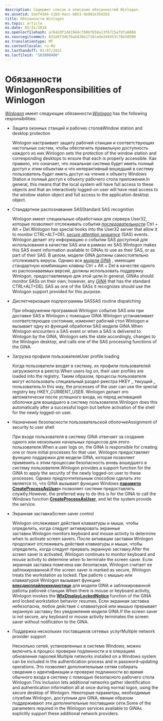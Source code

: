 ```yaml
---
description: Содержит список и описание обязанностей Winlogon.
ms.assetid: 5aef4164-11bd-4acc-b851-de982e35d2b5
title: Обязанности Winlogon
ms.topic: article
ms.date: 05/31/2018
ms.openlocfilehash: a7842df1d4194dc7086f658a13f6725af8fa0d88
ms.sourcegitcommit: 831e8f3db78ab820e1710cede244553c70e50500
ms.translationtype: MT
ms.contentlocale: ru-RU
ms.lasthandoff: 01/07/2021
ms.locfileid: "103998400"
---
```

# <a name="responsibilities-of-winlogon"></a><span data-ttu-id="5a424-103">Обязанности Winlogon</span><span class="sxs-lookup"><span data-stu-id="5a424-103">Responsibilities of Winlogon</span></span>

<span data-ttu-id="5a424-104">[*Winlogon*](../secgloss/w-gly.md) имеет следующие обязанности:</span><span class="sxs-lookup"><span data-stu-id="5a424-104">[*Winlogon*](../secgloss/w-gly.md) has the following responsibilities:</span></span>

-   <span data-ttu-id="5a424-105">Защита оконных станций и рабочих столов</span><span class="sxs-lookup"><span data-stu-id="5a424-105">Window station and desktop protection</span></span>

    <span data-ttu-id="5a424-106">Winlogon настраивает защиту рабочей станции и соответствующих настольных систем, чтобы обеспечить правильную доступность каждого из них.</span><span class="sxs-lookup"><span data-stu-id="5a424-106">Winlogon sets the protection of the window station and corresponding desktops to ensure that each is properly accessible.</span></span> <span data-ttu-id="5a424-107">Как правило, это означает, что локальная система будет иметь полный доступ к этим объектам и что интерактивный вошедший в систему пользователь будет иметь доступ на чтение к объекту Windows Station и полный доступ к объекту рабочего стола приложения.</span><span class="sxs-lookup"><span data-stu-id="5a424-107">In general, this means that the local system will have full access to these objects and that an interactively logged-on user will have read access to the window station object and full access to the application desktop object.</span></span>

-   <span data-ttu-id="5a424-108">Стандартное распознавание SAS</span><span class="sxs-lookup"><span data-stu-id="5a424-108">Standard SAS recognition</span></span>

    <span data-ttu-id="5a424-109">Winlogon имеет специальные обработчики для сервера User32, которые позволяют отслеживать события [*последовательности*](../secgloss/s-gly.md) Ctrl + Alt + Del.</span><span class="sxs-lookup"><span data-stu-id="5a424-109">Winlogon has special hooks into the User32 server that allow it to monitor CTRL+ALT+DEL [*secure attention sequence*](../secgloss/s-gly.md) (SAS) events.</span></span> <span data-ttu-id="5a424-110">Winlogon делает эту информацию о событии SAS доступной для использования в качестве SAS или в рамках их SAS.</span><span class="sxs-lookup"><span data-stu-id="5a424-110">Winlogon makes this SAS event information available to GINAs to use as their SAS, or as part of their SAS.</span></span> <span data-ttu-id="5a424-111">В целом, модели GINA должны самостоятельно отслеживать вирусы. Однако все [*модели GINA*](../secgloss/g-gly.md) , имеющие стандартную комбинацию клавиш Ctrl + Alt + Del в качестве одного из распознаваемых версий, должны использовать поддержку Winlogon, предоставляемую для этой цели.</span><span class="sxs-lookup"><span data-stu-id="5a424-111">In general, GINAs should monitor SASs on their own; however, any [*GINA*](../secgloss/g-gly.md) that has the standard CTRL+ALT+DEL SAS as one of the SASs it recognizes should use the Winlogon support provided for this purpose.</span></span>

-   <span data-ttu-id="5a424-112">Диспетчеризация подпрограммы SAS</span><span class="sxs-lookup"><span data-stu-id="5a424-112">SAS routine dispatching</span></span>

    <span data-ttu-id="5a424-113">При обнаружении программой Winlogon события SAS или при доставке SAS в Winlogon с помощью GINA Winlogon устанавливает соответствующее состояние, изменяет рабочий стол Winlogon и вызывает одну из функций обработки SAS модели GINA.</span><span class="sxs-lookup"><span data-stu-id="5a424-113">When Winlogon encounters a SAS event or when a SAS is delivered to Winlogon by the GINA, Winlogon sets the state accordingly, changes to the Winlogon desktop, and calls one of the SAS processing functions of the GINA.</span></span>

-   <span data-ttu-id="5a424-114">Загрузка профиля пользователя</span><span class="sxs-lookup"><span data-stu-id="5a424-114">User profile loading</span></span>

    <span data-ttu-id="5a424-115">Когда пользователи входят в систему, их профили пользователей загружаются в реестр.</span><span class="sxs-lookup"><span data-stu-id="5a424-115">When users log on, their user profiles are loaded into the registry.</span></span> <span data-ttu-id="5a424-116">Таким образом, процессы пользователя могут использовать специальный раздел реестра HKEY \_ текущий \_ пользователь.</span><span class="sxs-lookup"><span data-stu-id="5a424-116">In this way, the processes of the user can use the special registry key HKEY\_CURRENT\_USER.</span></span> <span data-ttu-id="5a424-117">Winlogon делает это автоматически после успешного входа, но перед активацией оболочки для вошедшего в систему пользователя.</span><span class="sxs-lookup"><span data-stu-id="5a424-117">Winlogon does this automatically after a successful logon but before activation of the shell for the newly logged-on user.</span></span>

-   <span data-ttu-id="5a424-118">Назначение безопасности пользовательской оболочке</span><span class="sxs-lookup"><span data-stu-id="5a424-118">Assignment of security to user shell</span></span>

    <span data-ttu-id="5a424-119">При входе пользователя в систему GINA отвечает за создание одного или нескольких начальных процессов для этого пользователя.</span><span class="sxs-lookup"><span data-stu-id="5a424-119">When a user logs on, the GINA is responsible for creating one or more initial processes for that user.</span></span> <span data-ttu-id="5a424-120">Winlogon предоставляет функцию поддержки для модели GINA, которая позволяет применить к этим процессам безопасность вновь вошедшего в систему пользователя.</span><span class="sxs-lookup"><span data-stu-id="5a424-120">Winlogon provides a support function for the GINA to apply the security of the newly logged-on user to these processes.</span></span> <span data-ttu-id="5a424-121">Однако предпочтительным способом сделать это является то, что GINA вызывает функцию Windows [**параметр CreateProcessAsUser**](/windows/win32/api/processthreadsapi/nf-processthreadsapi-createprocessasusera)и позволяет системе предоставлять службу.</span><span class="sxs-lookup"><span data-stu-id="5a424-121">However, the preferred way to do this is for the GINA to call the Windows function [**CreateProcessAsUser**](/windows/win32/api/processthreadsapi/nf-processthreadsapi-createprocessasusera), and let the system provide the service.</span></span>

-   <span data-ttu-id="5a424-122">Экранная заставка</span><span class="sxs-lookup"><span data-stu-id="5a424-122">Screen saver control</span></span>

    <span data-ttu-id="5a424-123">Winlogon отслеживает действия клавиатуры и мыши, чтобы определить, когда следует активировать экранные заставки.</span><span class="sxs-lookup"><span data-stu-id="5a424-123">Winlogon monitors keyboard and mouse activity to determine when to activate screen savers.</span></span> <span data-ttu-id="5a424-124">После активации заставки Winlogon продолжит отслеживать действия клавиатуры и мыши, чтобы определить, когда следует прервать экранную заставку.</span><span class="sxs-lookup"><span data-stu-id="5a424-124">After the screen saver is activated, Winlogon continues to monitor keyboard and mouse activity to determine when to terminate the screen saver.</span></span> <span data-ttu-id="5a424-125">Если экранная заставка помечена как безопасная, Winlogon считает ее заблокированной.</span><span class="sxs-lookup"><span data-stu-id="5a424-125">If the screen saver is marked as secure, Winlogon treats the workstation as locked.</span></span> <span data-ttu-id="5a424-126">При работе с мышью или клавиатурой Winlogon вызывает функцию [**влксдисплайлоккеднотице**](/windows/desktop/api/Winwlx/nf-winwlx-wlxdisplaylockednotice) для модели GINA и заблокированной работы рабочей станции.</span><span class="sxs-lookup"><span data-stu-id="5a424-126">When there is mouse or keyboard activity, Winlogon invokes the [**WlxDisplayLockedNotice**](/windows/desktop/api/Winwlx/nf-winwlx-wlxdisplaylockednotice) function of the GINA and locked workstation behavior resumes.</span></span> <span data-ttu-id="5a424-127">Если экранная заставка небезопасна, любое действие с клавиатурой или мышью прерывает экранную заставку без уведомления модели GINA.</span><span class="sxs-lookup"><span data-stu-id="5a424-127">If the screen saver is not secure, any keyboard or mouse activity terminates the screen saver without notification to the GINA.</span></span>

-   <span data-ttu-id="5a424-128">Поддержка нескольких поставщиков сетевых услуг</span><span class="sxs-lookup"><span data-stu-id="5a424-128">Multiple network provider support</span></span>

    <span data-ttu-id="5a424-129">Несколько сетей, установленных в системе Windows, можно включить в процесс проверки подлинности и в операциях обновления паролей.</span><span class="sxs-lookup"><span data-stu-id="5a424-129">Multiple networks installed on a Windows system can be included in the authentication process and in password-updating operations.</span></span> <span data-ttu-id="5a424-130">Это позволяет дополнительным сетям собирать сведения о идентификации и проверке подлинности во время обычного входа в систему с помощью безопасного рабочего стола Winlogon.</span><span class="sxs-lookup"><span data-stu-id="5a424-130">This inclusion lets additional networks gather identification and authentication information all at once during normal logon, using the secure desktop of Winlogon.</span></span> <span data-ttu-id="5a424-131">Некоторые параметры, необходимые службам Winlogon, доступным для GINA, явным образом поддерживают эти дополнительные поставщики сети.</span><span class="sxs-lookup"><span data-stu-id="5a424-131">Some of the parameters required in the Winlogon services available to GINAs explicitly support these additional network providers.</span></span>

 

 
